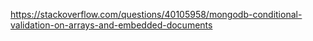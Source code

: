 https://stackoverflow.com/questions/40105958/mongodb-conditional-validation-on-arrays-and-embedded-documents